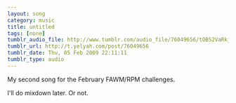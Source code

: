 ```yaml
---
layout: song
category: music
title: untitled
tags: [none]
tumblr_audio_file: http://www.tumblr.com/audio_file/76049656/tOBS2VaRkjlvx7io6OrIOWxg
tumblr_url: http://t.yelyah.com/post/76049656
tumblr_date: Thu, 05 Feb 2009 22:11:11
tumblr_type: audio
---
```

My second song for the February FAWM/RPM challenges.

I'll do mixdown later. Or not.
